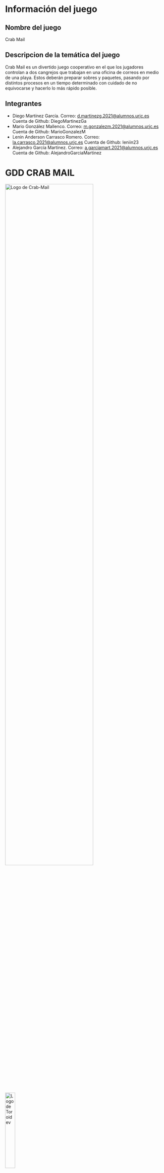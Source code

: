 # Información del juego

## Nombre del juego
Crab Mail

## Descripcion de la temática del juego 
Crab Mail es un divertido juego cooperativo en el que los jugadores controlan a dos cangrejos que trabajan en una oficina de correos en medio de una playa. Estos deberán preparar sobres y paquetes, pasando por distintos procesos en un tiempo determinado con cuidado de no equivocarse y hacerlo lo más rápido posible.

## Integrantes
- Diego Martínez García. Correo: d.martinezg.2021@alumnos.urjc.es Cuenta de Github: DiegoMartinezGa
- Mario González Mallenco. Correo: m.gonzalezm.2021@alumnos.urjc.es Cuenta de Github: MarioGonzalezM
- Lenin Anderson Carrasco Romero. Correo: la.carrasco.2021@alumnos.urjc.es Cuenta de Github: leniin23
- Alejandro García Martínez. Correo: a.garciamart.2021@alumnos.urjc.es Cuenta de Github: AlejandroGarciaMartinez

# GDD CRAB MAIL
<img src="Assets/CrabMailLogo.png" alt="Logo de Crab-Mail" width=75% height=75%>
<img src="Assets/LogoToroidev.jpeg" alt="Logo de Toroidev" width=25% height=25%>

## Juego creado por
- Diego Martínez García
- Mario González Mallenco
- Lenin Anderson Carrasco Romero
- Alejandro García Martínez

## Índice
1. Cambios
2. Introducción
   - 2.1 Concept
   - 2.2 Género
   - 2.3 Propósito y público objetivo
   - 2.4 Jugabilidad
   - 2.5 Estilo visual
   - 2.6 Alcance
3. Mecánicas
   - 3.1 Concept
   - 3.2 Género
   - 3.3 Personajes
   - 3.4 Objetos
   - 3.5 Movimiento e interacción
4. Interfaz
5. Arte y música
   - 5.1 Objetos
   - 5.2 Interfaces
   - 5.3 Personajes
   - 5.4 Música

## 1. Cambios
### Versión 1 
Primera versión del GDD creada. Se han creado distintas secciones para comprender distintos apartados del mismo, así como una descripción general de este junto con su público objetivo y estilo visual, un apartado para las mecánicas del juego y sus controles. Por último, se ha creado un apartado de arte 2D donde están incluidos distintos assets que se han creado para el juego.

### Versión 2
Se ha añadido todo lo relacionado con la creacion del juego una vez desarrollado este, como sprites, descripcion de la música creada, menus, asi como algunos aspectos que no se introdujeron en la primera version del GDD como la historia del juego, las plataformas para las que esta desarrollado, inspiraciones y flujograma. Por último, se han modificado algunos de los sprites de la primera version para introducir su version definitiva

## 2. Introducción
### 2.1 Concepto
Crab Mail es un divertido juego cooperativo en el que los jugadores controlan a dos cangrejos que trabajan en una oficina de correos en medio de una playa. Estos deberán preparar sobres y paquetes, pasando por distintos procesos en un tiempo determinado con cuidado de no equivocarse y hacerlo lo más rápido posible.

### 2.2 Género
Este juego combina 2 géneros distintos. Estos son:
  - Lógica: Los juegos de este tipo requieren agilidad mental por parte del jugador para realizar tareas o resolver   enigmas. En Crab Mail, los jugadores deberán trazar planes para conseguir enviar el mayor número de paquetes en el tiempo dado, sin entorpecerse el uno al otro en el camino. El factor cooperativo complica más el asunto, llevando a los jugadores a organizarse y dividirse las tareas para optimizar el tiempo.
    
  - Acción: En los que el jugador debe usar velocidad, destreza y tiempo de reacción. En Crab Mail, los jugadores tendrán que ser rápidos para lograr entregar las comandas antes de que expiren. Además tendrán que adaptarse a los posibles cambios que ocurran en la partida de forma veloz.

### 2.3 Inspiración y referencias
El juego está inspirado en otros juegos cooperativos como la saga Overcooked, donde los jugadores deben cooperar para preparar platos de comida; y Keywe, donde el juego se basa en preparar pedidos.

Para la estructura del GDD se ha tomado como referencia el GDD de Sion Tower (https://github.com/dsaltares/sion-tower/blob/master/doc/gdd/gdd.pdf).

### 2.3 Propósito y público objetivo
Crab Mail es un juego diseñado para entretener a los jugadores. Si bien en un principio puede resultar una experiencia caótica por el ritmo de las partidas y el desconocimiento de algunas mecánicas, los jugadores se acabarán ayudando para lograr todos los objetivos, por lo que al final se acaba fomentando la cooperación.

El juego no está dirigido a ninguna sección del público en específico, pueden jugarlo personas de todas las edades. Gracias a que el juego consiste en partidas rápidas, no es necesario disponer de una gran cantidad de tiempo para jugarlo.

### 2.3 Historia del juego
Carb Mail es un juego que no tiene una fuerte componente narrativa, ya que su gameplay se basa en rondas independientes que no tienen ninguna relacion entre si y no cuentan una historia.

Sin embargo se ha creado un pequeño trasfondo para el juego que se tiene pensado incluir en el juego en forma de introduccion o cinemática.

La historia del juego comienza con un accidente de un avión en una playa de una isla desierta. Este avión contenia máquinas y articulos de ofimática, que fueron a parar a la costa. Con el paso del tiempo, los cangrejos que habitaban la playa aprendieron a usarlos y los utilizaron para crear una oficina en la que poder crear y enviar cartas y paquetes a distintos sitios del mundo. Por ello, en este juego se controla a 2 empleados de la oficina, que tienen que completar el mayor numero de pedidos posibles en lo que dura su turno si no quieren ser despedidos

### 2.4 Plataformas
El juego está siendo desarrollado para PC pudiendose jugar en un navegador web con teclado. Sin embargo, se está estudianto la posibilidad de incluir compatibilidad con mando.

### 2.5 Jugabilidad
El juego se basa en rondas rápidas donde los jugadores tienen que tratar de completar el mayor número de envíos posibles en el tiempo dado. Los elementos principales de las rondas son:

  - Movilidad: Los jugadores pueden moverse por la oficina, con cuidado de no chocarse entre ellos, para llegar a los distintos puntos donde se realizan las tareas.

  - Máquinas: Son los lugares donde los jugadores realizan las tareas para poder enviar paquetes y sellos. Están repartidas por el área de juego y solo pueden ser usadas por un jugador a la vez. Algunos ejemplos son el ordenador o la impresora.


### 2.6 Estilo visual
El estilo del juego es en 2D, con el uso de sprites con colores vivos que encajan a la perfección con la estética animada del juego. Cabe destacar que será un estilo visual simple, sin gran cantidad de detalles, como por ejemplo, sombreados leves.

### 2.7 Alcance
Al ser un juego que consiste en rondas cortas, se pueden ampliar la cantidad de mapas jugables, con diferentes disposiciones de las máquinas en ellos. Además, se pretende ampliar los distintos objetos que salen de la cinta, para dar mas variedad al juego.

## 3. Mecánicas
Las mecánicas del juego son muy sencillas, incluyendo teclas para el movimiento de los personajes y un par de botones para interactuar con los diversos objetos.

### 3.1 Jugabilidad
El juego consiste en partidas cronometradas donde los jugadores tienen que completar el mayor número de tareas en el tiempo dado. Cada tarea tiene a su vez un límite de tiempo para poder ser realizada, antes de que el cliente la cancele y los jugadores pierdan puntos.

Podemos encontrar 2 tipos de pedidos: paquetes y cartas. Cada uno de ellos deben pasar por una serie de máquinas y procesos antes de ser depositados en los buzones de envío. 

Una vez entregado el pedido, se otorgará una puntuacion que depende de si se ha seguido el proceso correcto a la hora de preparar los pedidos o ha faltado algo

Al final de la partida se obtiene una puntuación total para los dos jugadores según la cantidad de pedidos preparados.

### 3.2 Flujo de juego
El flujo del juego es el siguiente:

Al empezar la partida, comienzan a aparecer distintos objetos en la cinta de transporte. Estos pueden ser de 2 tipos:

  - Papel: Indica que hay que preparar una carta.
  - Objeto: Indica que hay que preparar un paquete con ese objeto.

Una vez se hayan preparado los pedidos, se deben llevar a su buzón correspondiente antes de que se acabe el plazo para obtener puntuación positiva.

Cada pedido tiene su método de preparación distinto, es decir, antes de ser enviado debe pasar por máquinas distintas.

En el caso de las cartas, primero se debe llevar el papel a la imoresora para rellenar la informacion, luego meterlo en un sobre, introducir su dirección con el ordenador, y añadirle el sello correspondiente a las cartas. Por último se debe introducir en el buzón de las cartas.

Para preparar los paquetes, primero se debe coger el objeto de la cinta transportadora, llevarlo a la estacion de empaquetado, meter su dirección en el ordenador, pesar el paquete en la báscula y poner un sello de acuerdo a su peso. Para completar el envío, se debe introducir el paquete en el buzón de paquetes.

### 3.3 Personajes
Los jugadores controlarán a un cangrejo que tendrá un aspecto por defecto, siendo el jugador uno un cangrejo de color rojo, y el jugador dos uno más anaranjado, con el objetivo de que los jugadores puedan diferenciarlos durante el juego.

Se baraja la opción de incluir un sistema de personalización para los cangrejos, donde se les puedan cambiar aspectos como el color o añadir elementos cosméticos.

### 3.4 Objetos
En el juego los objetos que se pueden encontrar coinciden con las principales mecánicas del juego, las máquinas que se deben usar para preparar los pedidos a entregar. Además, algunos objetos tienen varios sprites que se activan dependiendo de en que estado se encuentre la maquina, como por ejemplo la impresora que en un principio aparece vacia y cuando acaba de imprimir muestra un sprite con el papel.

  - Impresora: Sirve para rellenar las cartas. Una vez que se interactúa con ella, se activa un pequeño temporizador. Al terminar esta cuenta atrás, la carta sale de la impresora rellena. Hay que volver a interactuar con la impresora para recogerla

  - Caja de sobres: Los jugadores interactúan con esta caja para meter el papel impreso en el sobre.

  - Ordenador: Los jugadores interactúan con una carta o paquete para añadir la dirección. Es necesario que el pedido se encuentre en un sobre o un paquete para poder usarla.

  - Estación de empaquetado: En esta máquina, los jugadores pueden introducir los objetos para que sean empaquetados. Tiene un pequeño temporizador que acaba cuando el objeto sale empaquetado de la máquina.

  - Báscula: El jugador debe interactuar con la báscula con un paquete en mano, con el objetivo de pesarlo y saber qué sello debe colocarle a continuación. En la primera interaccion se coloca el objeto en la bascula y aparece el peso en una pequeña pantalla a la derecha, y en la segunda interaccion se recoge el objeto de nuevo. Esta máquina se puede usar tanto si el objeto ha sido empaquetado como si no.

  - Mesa de sellos: En esta mesa los jugadores deben poner un sello a los sobres y a los paquetes. En total hay 4 sellos: sellos para las cartas, sellos para paquetes con un peso menor a 5 kg, entre 5 y 10 kg y mas de 10 kg

  - Estación de reinicio: En este lugar, los jugadores pueden devolver el pedido a su estado original en caso de equivocación en alguna parte del proceso. En el caso de las cartas, devuelve el papel sin imprimir; y en el caso de los paquetes devuelve el objeto desempaquetado.

  - Buzones de envío: En este lugar hay dos buzones, uno para las cartas y otro para los paquetes. Aquí es donde los jugadores deben llevar los pedidos una vez hayan acabado de prepararlos para obtener puntos.

  - Papelera: Los jugadores podrán desechar los pedidos aquí en caso de que no consigan preparar el pedido a tiempo.

  - Cinta: En esta máquina aparecen todas los objetos y cartas que los jugadores pueden coger para preparar los pedidos. Pueden salir tanto objetos de diferentes tamaños y pesos, como papel para las cartas.

  - Mesas: Se han colocado mesas a lo largo y ancho de todo el mapa. Estas tienen 2 objetivos: servir como limites del escenario del juego así como crear un entramado gracias a las mesas centrales. Estas mesas crean un espacio que contiene tanto el ordenador como la báscula y al no ser un espacio muy amplio, puede provocar choques entre los jugadores, aumentando el caos en la partida
    
### 3.5 Movimiento e interaccion
El movimiento de los cangrejos no es el movimiento tradicional en cuatro direcciones, sino que el cangrejo solo podrá avanzar hacia delante. Para cambiar la dirección, el jugador tendrá que rotar el cangrejo a la izquierda o a la derecha. 

Además, hay un botón para interactuar con los diferentes objetos y poder completar las tareas. Cuando un jugador interactua con un objeto, el cangrejo lo y de este modo puede llevarlo a donde necesite, ya sea un objeto que se necesite meter en un paquete o un papel que se tenga que llevar a la impresora. Además, para llevar un objeto de una máquina a otra el jugador puede interaccionar con este y oger el objeto para llevarlo a donde necesite.

De este modo, el movimiento del jugador 1 será W para avanzar, A para rotar a la izquierda y D para rotar a la derecha. El jugador 2 usará la flecha hacia arriba para avanzar, y las flechas hacia izquierda y derecha para rotar. El botón de interacción para el jugador 1 será la E, y para el jugador 2 la tecla 0 en el teclado numérico.

Además, las maquinas solo pueden ser utilizadas por un jugador a la vez y las maquinas que tienen un temporizador como la impresora y la estación de empaquetado no se pueden utilizar si estan funcionando.

## 4. Interfaz
Debido al amplio rango de edades, las interfaces serán sencillas. Para ampliar la inmersión, estas estarán extensivamente tematizadas. 

Sin embargo, al ser un juego sencillo, solo va a precisar de las siguientes interfaces:

  - Menú principal: Contiene la pantalla de título y las opciones de comenzar una partida local o una partida en red. También permite acceder al menú de opciones y al menú de controles. La opcion de partida local hace que el juego comience.
   
  - Menú de pausa: Tiene las opciones de continuar el juego y acceder al menú de ajustes. 

  - Menú de ajustes: Permite configurar ciertos parámetros, como el volumen de la música o de los efectos de sonido. Se puede salir al menú anterior.

  - Menú de controles: Explica los controles, se puede salir al menú anterior.
    
  - Menu de juego online: Debido a que todavia no se ha implementado el juego online esta pantalla se trata de una pantalla en la que pone un cartel de "en construccion".

  - Menu de fin de partida: Una vez que se ha terminado la partida se accede a esta pantalla donde se muestra la puntuación que se ha obtenido en la partida, asi como dar la opción de volver al menú principal para volver a jugar otra partida e intentar lograr una mejor puntuación.

Por último, se ha creado un flujograma que muestra el flujo de las distintas pantallas que se muestran en el juego.

## 5. Arte y música
En cuanto al arte del juego, todo es de elaboración propia usando programas como Photoshop y Krita. Además, también se ha creado la musica que aparece en el menu del juego y en las partidas usando un programa de creación de musica

### 5.1 Maquinas
Aqui se puede ver el arte de todas las máquinas que se pueden encontrar en el escenario de juego y con las cuales el jugador debe interactuar

Impresora: 

<img src="Assets/Impresora.png" alt="Impresora" width=50% height=50%>

Báscula: 

<img src="Assets/Bascula.png" alt="Báscula" width=50% height=50%>

Buzon de sobres: 

<img src="Assets/Buzon1.png" alt="Buzon de sobres" width=50% height=50%>

Caja de sobres:

<img src="Assets/Cajadesobres.png" alt="Caja de sobres" width=50% height=50%>

Ordenador: 

<img src="Assets/Ordenador.png" alt="Ordenador" width=50% height=50%>

Mesa de sellos: 

<img src="Assets/Mesasellos.png" alt="Mesa de sellos" width=50% height=50%>

### 5.2 Objetos
Se han diseñado distintos objetos que aparecen en la cinta, como una consola, un juego, un peluche. Ademas de los papeles que indican al jugador que debe preparar una carta

Consola:

Videojuego:

Mancuerna:

Peluche:

Yunque:

Papel:

### 5.3 Cartas y paquetes
Tambien se han creado distintos sprites que representan el estado de la carta y el paquete llevado por el jugador. Por ello encontramos un sprite de la carta/paquete sin nada, la carta/paquete con el sello o la direccion y la carta/paquete con ambas cosas.

Carta sin nada:

Carta con sello:

Carta con direccion:

Carta con sello y direccion:

Paquete sin nada:

Paquete con sello:

Paquete con direccion:

Paquete con sello y direccion:

### 5.2 Interfaces
Menú principal: 

<img src="Assets/MenuPrincipal.png" alt="Menú principal" width=50% height=50%>


Menú de pausa: 

<img src="Assets/Menupausa.png" alt="Menú de pausa" width=50% height=50%>

Fondo de juego: 

<img src="Assets/FondoJuego.jpeg" alt="Fondo de juego" width=50% height=50%>

### 5.3 Personajes
Para los personajes, se han creado spritesheets para la implementacion de la animacion de los personajes caminando.

Sprites del jugador 1: 

<img src="Assets/Cangrejo1.jpeg" alt="Sprites del jugador 1" width=50% height=50%>

Sprites del jugador 2: 

<img src="Assets/Cangrejo2.jpeg" alt="Sprites del jugador 2" width=50% height=50%>

### 5.4 Música
Debido al ambiente alegre del juego, se ha creado una musica alegre que evoque el verano. Pero, al tratarse de un juego con un componente caótico la musica tiene un ritmo que provoca un poco de presion en los jugadores. 

Además, la musica de fondo tiene 2 versiones, una para los 2 primeros minutos de la partida, y otra para el último minuto, la cual es una version acelerada de la musica del fondo creada para provocar una mayor tensión en los jugadores y aumentar el factor caos.  También se han introducido musica de fondo en el menú principal así como sonidos cuando pulsas los botones del menu.

Para crear la musica, se ha utilizado musescore 4. En él, se han usado instrumentos como el piano y la flauta acompañados de percusion para dar ritmo a la canción. Para la version rápida de la música que se usa en las partidas, se ha añadido un bombo para dar más presión a los jugadores y provocar una sensacion de caos en los ultimos momentos de la partida.

También se han incluido sonidos que se reproducen al interactuar con las distintas máquinas del juego, como la impresora, la estacion de empaquetado o el ordenador; ademas de cuando completas un pedido.
Si bien la musica ha sido creada por nosotros, los sonidos de las maquinas se han obtenido de una librería de sonidos en internet  (https://pixabay.com/es/)
